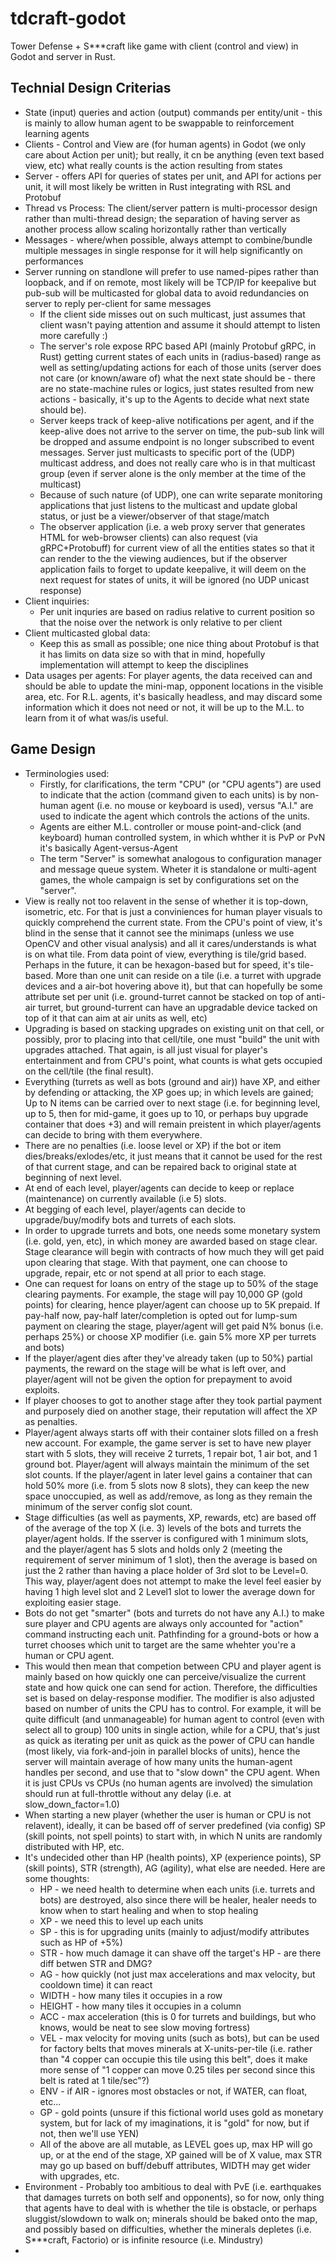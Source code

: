 # tdcraft-godot
Tower Defense + S\*\*\*craft like game with client (control and view) in Godot and server in Rust.


## Technial Design Criterias
* State (input) queries and action (output) commands per entity/unit - this is mainly to allow human agent to be swappable to reinforcement learning agents
* Clients - Control and View are (for human agents) in Godot (we only care about Action per unit); but really, it cn be anything (even text based view, etc) what really counts is the action resulting from states
* Server - offers API for queries of states per unit, and API for actions per unit, it will most likely be written in Rust integrating with RSL and Protobuf
* Thread vs Process: The client/server pattern is multi-processor design rather than multi-thread design; the separation of having server as another process allow scaling horizontally rather than vertically
* Messages - where/when possible, always attempt to combine/bundle multiple messages in single response for it will help significantly on performances
* Server running on standlone will prefer to use named-pipes rather than loopback, and if on remote, most likely will be TCP/IP for keepalive but pub-sub will be multicasted for global data to avoid redundancies on server to reply per-client for same messages
    * If the client side misses out on such multicast, just assumes that client wasn't paying attention and assume it should attempt to listen more carefully :)
    * The server's role expose RPC based API (mainly Protobuf gRPC, in Rust) getting current states of each units in (radius-based) range as well as setting/updating actions for each of those units (server does not care (or known/aware of) what the next state should be - there are no state-machine rules or logics, just states resulted from new actions - basically, it's up to the Agents to decide what next state should be).
   * Server keeps track of keep-alive notifications per agent, and if the keep-alive does not arrive to the server on time, the pub-sub link will be dropped and assume endpoint is no longer subscribed to event messages.  Server just multicasts to specific port of the (UDP) multicast address, and does not really care who is in that multicast group (even if server alone is the only member at the time of the multicast)
   * Because of such nature (of UDP), one can write separate monitoring applications that just listens to the multicast and update global status, or just be a viewer/observer of that stage/match
   * The observer application (i.e. a web proxy server that generates HTML for web-browser clients) can also request (via gRPC+Protobuff) for current view of all the entities states so that it can render to the the viewing audiences, but if the observer application fails to forget to update keepalive, it will deem on the next request for states of units, it will be ignored (no UDP unicast response)
* Client inquiries:
    * Per unit inquries are based on radius relative to current position so that the noise over the network is only relative to per client
* Client multicasted global data:
    * Keep this as small as possible; one nice thing about Protobuf is that it has limits on data size so with that in mind, hopefully implementation will attempt to keep the disciplines
* Data usages per agents: For player agents, the data received can and should be able to update the mini-map, opponent locations in the visible area, etc.  For R.L. agents, it's basically headless, and may discard some information which it does not need or not, it will be up to the M.L. to learn from it of what was/is useful.


## Game Design
* Terminologies used:
    * Firstly, for clarifications, the term "CPU" (or "CPU agents") are used to indicate that the action (command given to each units) is by non-human agent (i.e. no mouse or keyboard is used), versus "A.I." are used to indicate the agent which controls the actions of the units.
    * Agents are either M.L. controller or mouse point-and-click (and keyboard) human controlled system, in which whther it is PvP or PvN it's basically Agent-versus-Agent
    * The term "Server" is somewhat analogous to configuration manager and message queue system.  Wheter it is standalone or multi-agent games, the whole campaign is set by configurations set on the "server".
* View is really not too relavent in the sense of whether it is top-down, isometric, etc.  For that is just a conviniences for human player visuals to quickly comprehend the current state.  From the CPU's point of view, it's blind in the sense that it cannot see the minimaps (unless we use OpenCV and other visual analysis) and all it cares/understands is what is on what tile.  From data point of view, everything is tile/grid based.  Perhaps in the future, it can be hexagon-based but for speed, it's tile-based.  More than one unit can reside on a tile (i.e. a turret with upgrade devices and a air-bot hovering above it), but that can hopefully be some attribute set per unit (i.e. ground-turret cannot be stacked on top of anti-air turret, but ground-turrent can have an upgradable device tacked on top of it that can aim at air units as well, etc)
* Upgrading is based on stacking upgrades on existing unit on that cell, or possibly, pror to placing into that cell/tile, one must "build" the unit with upgrades attached.  That again, is all just visual for player's entertainment and from CPU's point, what counts is what gets occupied on the cell/tile (the final result).
* Everything (turrets as well as bots (ground and air)) have XP, and either by defending or attacking, the XP goes up; in which levels are gained;  Up to N items can be carried over to next stage (i.e. for beginning level, up to 5, then for mid-game, it goes up to 10, or perhaps buy upgrade container that does +3) and will remain preistent in which player/agents can decide to bring with them everywhere.
* There are no penalties (i.e. loose level or XP) if the bot or item dies/breaks/exlodes/etc, it just means that it cannot be used for the rest of that current stage, and can be repaired back to original state at beginning of next level.
* At end of each level, player/agents can decide to keep or replace (maintenance) on currently available (i.e 5) slots.
* At begging of each level, player/agents can decide to upgrade/buy/modify bots and turrets of each slots.
* In order to upgrade turrets and bots, one needs some monetary system (i.e.  gold, yen, etc), in which money are awarded based on stage clear.  Stage clearance will begin with contracts of how much they will get paid upon clearing that stage.  With that payment, one can choose to upgrade, repair, etc or not spend at all prior to each stage.
* One can request for loans on entry of the stage up to 50% of the stage clearing payments.  For example, the stage will pay 10,000 GP (gold points) for clearing, hence player/agent can choose up to 5K prepaid.  If pay-half now, pay-half later/completion is opted out for lump-sum payment on clearing the stage, player/agent will get paid N% bonus (i.e. perhaps 25%) or choose XP modifier (i.e. gain 5% more XP per turrets and bots)
* If the player/agent dies after they've already taken (up to 50%) partial payments, the reward on the stage will be what is left over, and player/agent will not be given the option for prepayment to avoid exploits.
* If player chooses to got to another stage after they took partial payment and purposely died on another stage, their reputation will affect the XP as penalties.
* Player/agent always starts off with their container slots filled on a fresh new account.  For example, the game server is set to have new player start with 5 slots, they will receive 2 turrets, 1 repair bot, 1 air bot, and 1 ground bot.  Player/agent will always maintain the minimum of the set slot counts.  If the player/agent in later level gains a container that can hold 50% more (i.e. from 5 slots now 8 slots), they can keep the new space unoccupied, as well as add/remove, as long as they remain the minimum of the server config slot count.
* Stage difficulties (as well as payments, XP, rewards, etc) are based off of the average of the top X (i.e. 3) levels of the bots and turrets the player/agent holds.  If the sserver is configured with 1 minimum slots, and the player/agent has 5 slots and holds only 2 (meeting the requirement of server minimum of 1 slot), then the average is based on just the 2 rather than having a place holder of 3rd slot to be Level=0.  This way, player/agent does not attempt to make the level feel easier by having 1 high level slot and 2 Level1 slot to lower the average down for exploiting easier stage.
* Bots do not get "smarter" (bots and turrets do not have any A.I.) to make sure player and CPU agents are always only accounted for "action" command instructing each unit.  Pathfinding for a ground-bots or how a turret chooses which unit to target are the same whehter you're a human or CPU agent.
* This would then mean that competion between CPU and player agent is mainly based on how quickly one can perceive/visualize the current state and how quick one can send for action.  Therefore, the difficulties set is based on delay-response modifier.  The modifier is also adjusted based on number of units the CPU has to control.  For example, it will be quite difficult (and unmanageable) for human agent to control (even with select all to group) 100 units in single action, while for a CPU, that's just as quick as iterating per unit as quick as the power of CPU can handle (most likely, via fork-and-join in parallel blocks of units), hence the server will maintain average of how many units the human-agent handles per second, and use that to "slow down" the CPU agent.  When it is just CPUs vs CPUs (no human agents are involved) the simulation should run at full-throttle without any delay (i.e. at slow_down_factor=1.0)
* When starting a new player (whether the user is human or CPU is not relavent), ideally, it can be based off of server predefined (via config) SP (skill points, not spell points) to start with, in which N units are randomly distributed with HP, etc.
* It's undecided other than HP (health points), XP (experience points), SP (skill points), STR (strength), AG (agility), what else are needed.  Here are some thoughts:
    * HP - we need health to determine when each units (i.e. turrets and bots) are destroyed, also since there will be healer, healer needs to know when to start healing and when to stop healing
    * XP - we need this to level up each units
    * SP - this is for upgrading units (mainly to adjust/modify attributes such as HP of +5%)
    * STR - how much damage it can shave off the target's HP - are there diff betwen STR and DMG?
    * AG - how quickly (not just max accelerations and max velocity, but cooldown time) it can react
    * WIDTH - how many tiles it occupies in a row
    * HEIGHT - how many tiles it occupies in a column
    * ACC - max acceleration (this is 0 for turrets and buildings, but who knows, would be neat to see slow moving fortress)
    * VEL - max velocity for moving units (such as bots), but can be used for factory belts that moves minerals at X-units-per-tile (i.e. rather than "4 copper can occupie this tile using this belt", does it make more sense of "1 copper can move 0.25 tiles per second since this belt is rated at 1 tile/sec"?)
    * ENV - if AIR - ignores most obstacles or not, if WATER, can float, etc...
    * GP - gold points (unsure if this fictional world uses gold as monetary system, but for lack of my imaginations, it is "gold" for now, but if not, then we'll use YEN)
    * All of the above are all mutable, as LEVEL goes up, max HP will go up, or at the end of the stage, XP gained will be of X value, max STR may go up based on buff/debuff attributes, WIDTH may get wider with upgrades, etc.
* Environment - Probably too ambitious to deal with PvE (i.e. earthquakes that damages turrets on both self and opponents), so for now, only thing that agents have to deal with is whether the tile is obstacle, or perhaps sluggist/slowdown to walk on; minerals should be baked onto the map, and possibly based on difficulties, whether the minerals depletes (i.e. S\*\*\*craft, Factorio) or is infinite resource (i.e. Mindustry)
*

